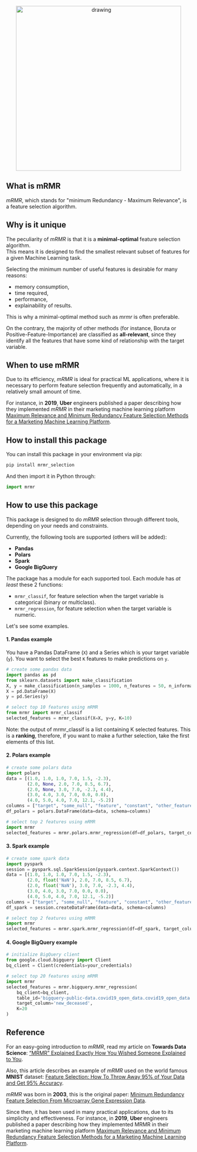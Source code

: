 <p align="center">
<img src="./docs/img/mrmr_logo_white_bck.png" alt="drawing" width="450"/>
</p>

## What is mRMR

*mRMR*, which stands for "minimum Redundancy - Maximum Relevance", is a feature selection algorithm.

## Why is it unique

The peculiarity of *mRMR* is that it is a **minimal-optimal** feature selection algorithm. <br/>
This means it is designed to find the smallest relevant subset of features for a given Machine Learning task.

Selecting the minimum number of useful features is desirable for many reasons:
- memory consumption,
- time required,
- performance,
- explainability of results.

This is why a minimal-optimal method such as *mrmr* is often preferable.

On the contrary, the majority of other methods (for instance, Boruta or Positive-Feature-Importance) are classified as **all-relevant**, 
since they identify all the features that have some kind of relationship with the target variable.

## When to use mRMR

Due to its efficiency, *mRMR* is ideal for practical ML applications, 
where it is necessary to perform feature selection frequently and automatically, 
in a relatively small amount of time.

For instance, in **2019**, **Uber** engineers published a paper describing how they implemented 
*mRMR* in their marketing machine learning platform [Maximum Relevance and Minimum Redundancy Feature Selection Methods for a Marketing Machine Learning Platform](https://eng.uber.com/research/maximum-relevance-and-minimum-redundancy-feature-selection-methods-for-a-marketing-machine-learning-platform/).

## How to install this package

You can install this package in your environment via pip:

```bash
pip install mrmr_selection
```

And then import it in Python through:

```python
import mrmr
```

## How to use this package

This package is designed to do *mRMR* selection through different tools, depending on your needs and constraints.

Currently, the following tools are supported (others will be added):
- **Pandas**
- **Polars**
- **Spark**
- **Google BigQuery**

The package has a module for each supported tool. Each module has *at least* these 2 functions:
- `mrmr_classif`, for feature selection when the target variable is categorical (binary or multiclass).
- `mrmr_regression`, for feature selection when the target variable is numeric.

Let's see some examples.

#### 1. Pandas example
You have a Pandas DataFrame (`X`) and a Series which is your target variable (`y`).
You want to select the best `K` features to make predictions on `y`.

```python
# create some pandas data
import pandas as pd
from sklearn.datasets import make_classification
X, y = make_classification(n_samples = 1000, n_features = 50, n_informative = 10, n_redundant = 40)
X = pd.DataFrame(X)
y = pd.Series(y)

# select top 10 features using mRMR
from mrmr import mrmr_classif
selected_features = mrmr_classif(X=X, y=y, K=10)
```

Note: the output of mrmr_classif is a list containing K selected features. This is a **ranking**, therefore, if you want to make a further selection, take the first elements of this list.

#### 2. Polars example

```python
# create some polars data
import polars
data = [(1.0, 1.0, 1.0, 7.0, 1.5, -2.3), 
        (2.0, None, 2.0, 7.0, 8.5, 6.7), 
        (2.0, None, 3.0, 7.0, -2.3, 4.4),
        (3.0, 4.0, 3.0, 7.0, 0.0, 0.0),
        (4.0, 5.0, 4.0, 7.0, 12.1, -5.2)]
columns = ["target", "some_null", "feature", "constant", "other_feature", "another_feature"]
df_polars = polars.DataFrame(data=data, schema=columns)

# select top 2 features using mRMR
import mrmr
selected_features = mrmr.polars.mrmr_regression(df=df_polars, target_column="target", K=2)
```

#### 3. Spark example

```python
# create some spark data
import pyspark
session = pyspark.sql.SparkSession(pyspark.context.SparkContext())
data = [(1.0, 1.0, 1.0, 7.0, 1.5, -2.3), 
        (2.0, float('NaN'), 2.0, 7.0, 8.5, 6.7), 
        (2.0, float('NaN'), 3.0, 7.0, -2.3, 4.4),
        (3.0, 4.0, 3.0, 7.0, 0.0, 0.0),
        (4.0, 5.0, 4.0, 7.0, 12.1, -5.2)]
columns = ["target", "some_null", "feature", "constant", "other_feature", "another_feature"]
df_spark = session.createDataFrame(data=data, schema=columns)

# select top 2 features using mRMR
import mrmr
selected_features = mrmr.spark.mrmr_regression(df=df_spark, target_column="target", K=2)
```

#### 4. Google BigQuery example

```python
# initialize BigQuery client
from google.cloud.bigquery import Client
bq_client = Client(credentials=your_credentials)

# select top 20 features using mRMR
import mrmr
selected_features = mrmr.bigquery.mrmr_regression(
    bq_client=bq_client,
    table_id='bigquery-public-data.covid19_open_data.covid19_open_data',
    target_column='new_deceased',
    K=20
)
```


## Reference

For an easy-going introduction to *mRMR*, read my article on **Towards Data Science**: [“MRMR” Explained Exactly How You Wished Someone Explained to You](https://towardsdatascience.com/mrmr-explained-exactly-how-you-wished-someone-explained-to-you-9cf4ed27458b).

Also, this article describes an example of *mRMR* used on the world famous **MNIST** dataset: [Feature Selection: How To Throw Away 95% of Your Data and Get 95% Accuracy](https://towardsdatascience.com/feature-selection-how-to-throw-away-95-of-your-data-and-get-95-accuracy-ad41ca016877).

*mRMR* was born in **2003**, this is the original paper: [Minimum Redundancy Feature Selection From Microarray Gene Expression Data](https://www.researchgate.net/publication/4033100_Minimum_Redundancy_Feature_Selection_From_Microarray_Gene_Expression_Data).

Since then, it has been used in many practical applications, due to its simplicity and effectiveness.
For instance, in **2019**, **Uber** engineers published a paper describing how they implemented MRMR in their marketing machine learning platform [Maximum Relevance and Minimum Redundancy Feature Selection Methods for a Marketing Machine Learning Platform](https://eng.uber.com/research/maximum-relevance-and-minimum-redundancy-feature-selection-methods-for-a-marketing-machine-learning-platform/).
